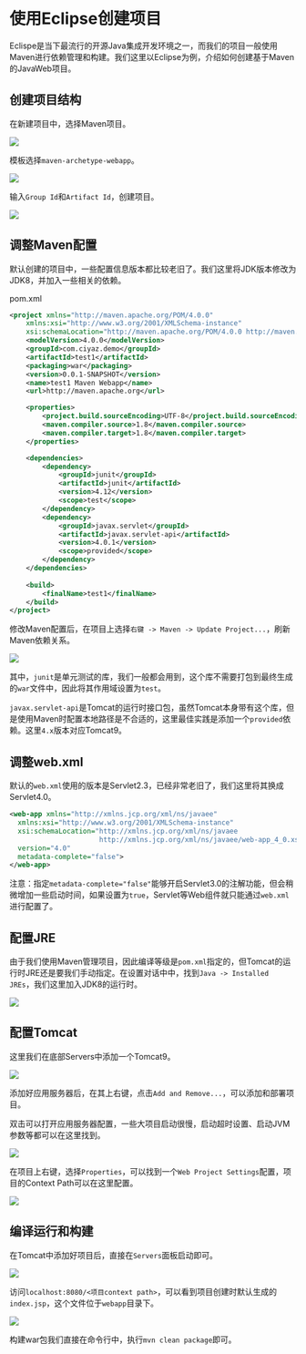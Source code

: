 # 使用Eclipse创建项目

Eclispe是当下最流行的开源Java集成开发环境之一，而我们的项目一般使用Maven进行依赖管理和构建。我们这里以Eclipse为例，介绍如何创建基于Maven的JavaWeb项目。

## 创建项目结构

在新建项目中，选择Maven项目。

![](res/1.png)

模板选择`maven-archetype-webapp`。

![](res/2.png)

输入`Group Id`和`Artifact Id`，创建项目。

![](res/3.png)

## 调整Maven配置

默认创建的项目中，一些配置信息版本都比较老旧了。我们这里将JDK版本修改为JDK8，并加入一些相关的依赖。

pom.xml
```xml
<project xmlns="http://maven.apache.org/POM/4.0.0"
	xmlns:xsi="http://www.w3.org/2001/XMLSchema-instance"
	xsi:schemaLocation="http://maven.apache.org/POM/4.0.0 http://maven.apache.org/maven-v4_0_0.xsd">
	<modelVersion>4.0.0</modelVersion>
	<groupId>com.ciyaz.demo</groupId>
	<artifactId>test1</artifactId>
	<packaging>war</packaging>
	<version>0.0.1-SNAPSHOT</version>
	<name>test1 Maven Webapp</name>
	<url>http://maven.apache.org</url>

	<properties>
		<project.build.sourceEncoding>UTF-8</project.build.sourceEncoding>
		<maven.compiler.source>1.8</maven.compiler.source>
		<maven.compiler.target>1.8</maven.compiler.target>
	</properties>

	<dependencies>
		<dependency>
			<groupId>junit</groupId>
			<artifactId>junit</artifactId>
			<version>4.12</version>
			<scope>test</scope>
		</dependency>
		<dependency>
			<groupId>javax.servlet</groupId>
			<artifactId>javax.servlet-api</artifactId>
			<version>4.0.1</version>
			<scope>provided</scope>
		</dependency>
	</dependencies>
	
	<build>
		<finalName>test1</finalName>
	</build>
</project>
```

修改Maven配置后，在项目上选择`右键 -> Maven -> Update Project...`，刷新Maven依赖关系。

![](res/4.png)

其中，`junit`是单元测试的库，我们一般都会用到，这个库不需要打包到最终生成的`war`文件中，因此将其作用域设置为`test`。

`javax.servlet-api`是Tomcat的运行时接口包，虽然Tomcat本身带有这个库，但是使用Maven时配置本地路径是不合适的，这里最佳实践是添加一个`provided`依赖。这里`4.x`版本对应Tomcat9。

## 调整web.xml

默认的`web.xml`使用的版本是Servlet2.3，已经非常老旧了，我们这里将其换成Servlet4.0。

```xml
<web-app xmlns="http://xmlns.jcp.org/xml/ns/javaee"
  xmlns:xsi="http://www.w3.org/2001/XMLSchema-instance"
  xsi:schemaLocation="http://xmlns.jcp.org/xml/ns/javaee
                      http://xmlns.jcp.org/xml/ns/javaee/web-app_4_0.xsd"
  version="4.0"
  metadata-complete="false">
</web-app>
```

注意：指定`metadata-complete="false"`能够开启Servlet3.0的注解功能，但会稍微增加一些启动时间，如果设置为`true`，Servlet等Web组件就只能通过`web.xml`进行配置了。

## 配置JRE

由于我们使用Maven管理项目，因此编译等级是`pom.xml`指定的，但Tomcat的运行时JRE还是要我们手动指定。在设置对话中中，找到`Java -> Installed JREs`，我们这里加入JDK8的运行时。

![](res/5.png)

## 配置Tomcat

这里我们在底部Servers中添加一个Tomcat9。

![](res/6.png)

添加好应用服务器后，在其上右键，点击`Add and Remove...`，可以添加和部署项目。

双击可以打开应用服务器配置，一些大项目启动很慢，启动超时设置、启动JVM参数等都可以在这里找到。

![](res/7.png)

在项目上右键，选择`Properties`，可以找到一个`Web Project Settings`配置，项目的Context Path可以在这里配置。

![](res/8.png)

## 编译运行和构建

在Tomcat中添加好项目后，直接在`Servers`面板启动即可。

![](res/9.png)

访问`localhost:8080/<项目context path>`，可以看到项目创建时默认生成的`index.jsp`，这个文件位于`webapp`目录下。

![](res/10.png)

构建war包我们直接在命令行中，执行`mvn clean package`即可。